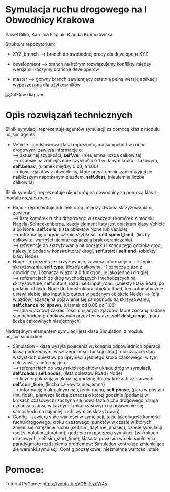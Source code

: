 # Symulacja ruchu drogowego na I Obwodnicy Krakowa

Paweł Biłko, Karolina Filipiuk, Klaudia Kromołowska

Struktura repozytorium:

- XYZ_branch  --> branch do swobodnej pracy dla developera XYZ

- development --> branch na którym rozwiązujemy konflikty między wersjami i łączymy branche developerów

- master      --> główny branch zawierający ostatnią pełną wersję aplikacji wypuszczoną dla użytkowników

![GitFlow diagram](https://www.researchgate.net/profile/Stephan_Krusche/publication/262450959/figure/fig6/AS:668360731811856@1536361024747/Simplified-version-of-the-gitflow-branching-model-adapted-from-8.png)

# Opis rozwiązań technicznych
Silnik symulacji reprezentuje agentów symulacji za pomocą klas z modułu ns_sim.agents:  
- Vehicle - podstawowa klasa reprezentująca samochód w ruchu drogowym; zawiera informacje o:  
          --> aktualnej szybkości, **self.vel**, (nieujemna liczba całkowita)  
          --> szansie na zmniejszenie szybkości o 1 w danym kroku czasowym, **self.behav**, (ułamek między 0.00, a 1.00)  
          --> ilości zjazdów z obwodnicy, które agent ominie zanim wyjedzie najbliższym napotkanym zjazdem, **self.dest**, (nieujemna liczba całkowita)  
          
Silnik symulacji reprezentuje układ dróg na obwodnicy za pomocą klas z modułu ns_sim.roads:  
- Road - reprezentuje odcinek drogi między dwoma skrzyżowaniami, zawiera:   
       --> listę komórek ruchu drogowego w znaczeniu komórek z modelu Nagela-Schreckenberga, każdy element listy jest obiektem klasy Vehicle albo None, **self.cells**, (lista obiektów None lub Vehicle)  
       --> informację o ograniczeniu szybkości, **self.speed_limit**, (liczby całkowite, wartości ujemne oznaczają brak ograniczenia)  
       --> referencje do skrzyżowania na początku i końcu tego odcinka drogi, należy je podać w konstruktorze drogi, **self.start** i **self.end**, (obiekty klasy Node)  
- Node - reprezentuje skrzyżowanie, zawiera informacje o:
       --> typie skrzyżowania, **self.type**, (liczba całkowita, -1 oznacza zjazd z obwodnicy, 1 oznacza wjazd, a 0 funkcjonuje jako jedno i drugie)  
       --> referencjach do dróg wychodzących i wchodzących na skrzyżowanie, self.output_road i self.input_road, (obiekty klasy  Road, po podaniu obiektu Node do konstruktora obiektu Road, ten automatycznie ustawi siebie jako input lub output w podanym obiekcie Node)
       --> (dla wjazdów) szansę na pojawienie się samochodu na skrzyżowaniu, **self.chance_to_spawn**, (ułamek od 0.00 do 1.00)  
       --> (dla wjazdów) zakres ilości omijanych zjazdów, które zostaną nadane samochodom produkowanym przez ten wjazd, **self.dest_range**, (para liczba całkowitych nieujemnych)  

Nadrzędnym elementem symulacji jest klasa Simulation, z modułu ns_sim.simulation:  
- Simulation - klasa wysyła polecenia wykonania odpowiednich operacji klasą podrzędnym, w szczególności funkcji step(), obliczającej stan wszystkich obiektów po upłynięciu jednego kroku czasowego; w tym celu zawiera informacje o:  
             --> referencjach do wszystkich obiektów układu dróg w symulacji, **self.roads** i **self.nodes**, (lista obiektów Road i Node)  
             --> licznik pokazujący aktualną godzinę dnia w krokach czasowych, **self.curr_time**, (liczba całkowita nieujemna)  
             --> informację o aktualnym natężeniu ruchu, **self.phase**, (para w postaci (int, float), pierwsza liczba oznacza o której godzinie (podanej w krokach czasowych) zaczyna się nowa faza ruchu drogowego, druga oznacza szansę w każdym kroku czasowym na pojawienie się samochodu na najmniej ruchliwym ze skrzyżowań)    
- Config - zawiera stałe wartości w symulacji, takie jak długość komórki ruchu drogowego, kroku czasowego, punktów w czasie w których zmieni się natężenie ruchu (self.sim_daytime_phases), czasie symulacji (self.simulation_duration), godzinie rozpoczęcia symulacji (w krokach czasowych, self.sim_start_time); klasa ta powstała w celu spełnienia paradygmatu rozdzielenia problemów: Simulation kontroluje zmieniające się warunki symulacji, Config początkowe, niezmienne wartości, stałe

# Pomoce:

Tutorial PyGame:
https://youtu.be/VO8rTszcW4s
